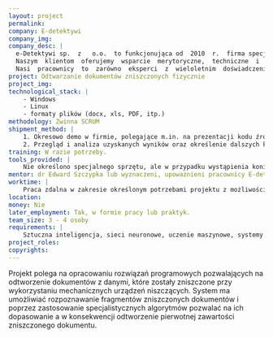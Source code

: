 ```yaml
---
layout: project
permalink:
company: E-detektywi
company_img:
company_desc: |
  e-Detektywi sp.  z   o.o.  to funkcjonująca od  2010  r.  firma specjalizująca  się  w  usługach  z  zakresu informatyki  śledczej,  bezpieczeństwa  teleinformatycznego,  wywiadu  gospodarczego  i  szkoleń specjalistycznych  dotyczących  m.in.  procedur  dochodzeniowo-śledczych,  detektywistyki,  nowych technologii informatycznych oraz bezpieczeństwa informacji i danych osobowych.
  Naszym  klientom  oferujemy  wsparcie  merytoryczne,  techniczne  i  osobowe  z  zakresu  informatyki śledczej,  dochodzeń  korporacyjnych  oraz  cyberbezpieczeństwa  realizowane  przez  profesjonalny i kompetentny zespól sprawdzonych specjalistów.
  Nasi  pracownicy  to  zarówno  eksperci  z  wieloletnim  doświadczeniem  nabytym  w  organach  ścigania, służbach  specjalnych  oraz  firmach  branży  IT  i  e-commerce,  specjalizujący  się  w  profilaktyce  i  zwalczaniu cyberprzestępczości,  jak  i  osoby  prowadzące  aktywną  działalność  naukową  i  szkoleniową  oraz  pasjonaci nowoczesnych  technologii.  Połączenie  doświadczenia  oraz  pasji  pozwala  nam  uzyskiwać  świetne  wyniki w  naszej  pracy.  Stale  też  podnosimy  kwalifikacje  zespołu,  uczestnicząc  w  krajowych  i  zagranicznych konferencjach oraz szkoleniach.
project: Odtwarzanie dokumentów zniszczonych fizycznie
project_img:
technological_stack: |
    - Windows
    - Linux
    - formaty plików (docx, xls, PDF, itp.)
methodology: Zwinna SCRUM
shipment_method: |
    1. Okresowo demo w firmie, polegające m.in. na prezentacji kodu źródłowego, aplikacji na dedykowane urządzenie, aplikacji zarządzającej i ewentualnie innych wytworzonych elementów.
    2. Przegląd i analiza uzyskanych wyników oraz określenie dalszych kierunków prac.
training: W razie potrzeby.
tools_provided: |
    Nie określono specjalnego sprzętu, ale w przypadku wystąpienia konieczności jego zastosowania zostanie on zapewniony przez firmę.
mentor: dr Edward Szczypka lub wyznaczeni, upoważnieni pracownicy E-detektywi sp. z o. o.
worktime: |
    Praca zdalna w zakresie określonym potrzebami projektu z możliwością konsultacji (np. 1 raz  w tygodniu w firmie lub na uczelni)
location:
money: Nie
later_employment: Tak, w formie pracy lub praktyk.
team_size: 3 - 4 osoby
requirements: |
    Sztuczna inteligencja, sieci neuronowe, uczenie maszynowe, systemy operacyjne, sieci komputerowe, umiejętności programistyczne (Python, Java), pasja i otwarta głowa.
project_roles:
copyrights:
---
```

Projekt polega na opracowaniu rozwiązań programowych pozwalających na odtworzenie dokumentów z danymi, które zostały zniszczone przy wykorzystaniu mechanicznych urządzeń niszczących. System ma umożliwiać rozpoznawanie fragmentów zniszczonych dokumentów i poprzez zastosowanie specjalistycznych algorytmów pozwalać na ich dopasowanie a w konsekwencji odtworzenie pierwotnej zawartości zniszczonego dokumentu.
